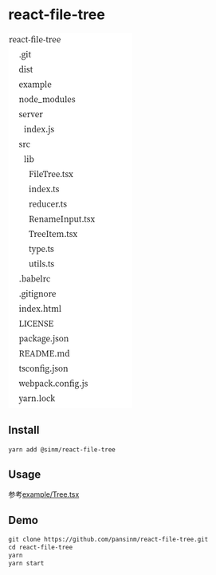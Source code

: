 # react-file-tree

![](./docs/appearence.png)

## Install

```bash
yarn add @sinm/react-file-tree
```

## Usage

参考[example/Tree.tsx](example/Tree.tsx)

## Demo

```
git clone https://github.com/pansinm/react-file-tree.git
cd react-file-tree
yarn
yarn start
```
